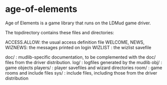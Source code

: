 # age-of-elements
Age of Elements is a game library that runs on the LDMud game driver.

The topdirectory contains these files and directories:

  ACCESS.ALLOW: the usual access definition file
  WELCOME, NEWS, WIZNEWS: the messages printed on login
  WIZLIST     : the wizlist savefile

  doc/        : mudlib-specific documentation, to be complemented
                with the doc/ files from the driver distribution.
  log/        : logfiles generated by the mudlib
  obj/        : game objects
  players/    : player savefiles and wizard directories
  room/       : game rooms and include files
  sys/        : include files, including those from the driver distribution
